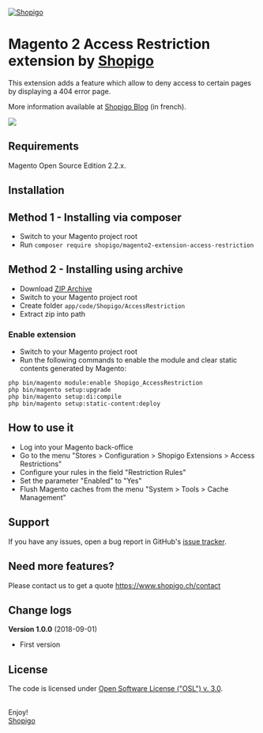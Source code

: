 [![Shopigo](https://www.shopigo.ch/wp-content/uploads/2018/08/github-shopigo-logo.png)](https://www.shopigo.ch)

# Magento 2 Access Restriction extension by [Shopigo](https://www.shopigo.ch)

This extension adds a feature which allow to deny access to certain pages by displaying a 404 error page.

More information available at [Shopigo Blog](https://www.shopigo.ch/blog/extension-magento-2-restreindre-acces-pages) (in french).

![](https://www.shopigo.ch/wp-content/uploads/2018/08/github-extension-access-restriction-settings.jpg)

## Requirements

Magento Open Source Edition 2.2.x.

## Installation

## Method 1 - Installing via composer

- Switch to your Magento project root
- Run `composer require shopigo/magento2-extension-access-restriction`

## Method 2 - Installing using archive

- Download [ZIP Archive](https://github.com/shopigo/magento2-extension-access-restriction/archive/master.zip)
- Switch to your Magento project root
- Create folder `app/code/Shopigo/AccessRestriction`
- Extract zip into path

### Enable extension

- Switch to your Magento project root
- Run the following commands to enable the module and clear static contents generated by Magento:
```
php bin/magento module:enable Shopigo_AccessRestriction
php bin/magento setup:upgrade
php bin/magento setup:di:compile
php bin/magento setup:static-content:deploy
```

## How to use it

- Log into your Magento back-office
- Go to the menu "Stores > Configuration > Shopigo Extensions > Access Restrictions"
- Configure your rules in the field "Restriction Rules"
- Set the parameter "Enabled" to "Yes"
- Flush Magento caches from the menu "System > Tools > Cache Management"

## Support

If you have any issues, open a bug report in GitHub's [issue tracker](https://github.com/shopigo/magento2-extension-access-restriction/issues).

## Need more features?

Please contact us to get a quote https://www.shopigo.ch/contact

## Change logs

**Version 1.0.0** (2018-09-01)
- First version

## License

The code is licensed under [Open Software License ("OSL") v. 3.0](http://opensource.org/licenses/osl-3.0.php).

<br/>Enjoy!<br/>
[Shopigo](https://www.shopigo.ch)